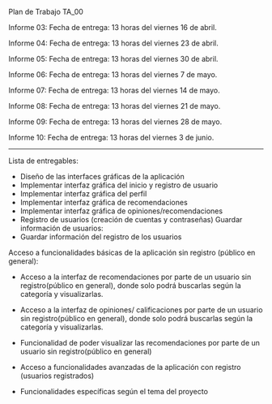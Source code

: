 Plan de Trabajo TA_00

Informe 03: 
Fecha de entrega: 13 horas del viernes 16 de abril.

Informe 04: 
Fecha de entrega: 13 horas del viernes 23 de abril.

Informe 05: 
Fecha de entrega: 13 horas del viernes 30 de abril.

Informe 06: 
Fecha de entrega: 13 horas del viernes 7 de mayo.

Informe 07: 
Fecha de entrega: 13 horas del viernes 14 de mayo.

Informe 08: 
Fecha de entrega: 13 horas del viernes 21 de mayo.

Informe 09: 
Fecha de entrega: 13 horas del viernes 28 de mayo.

Informe 10: 
Fecha de entrega: 13 horas del viernes 3 de junio.



***********************************************
Lista de entregables:

* Diseño de las interfaces gráficas de la aplicación
* Implementar interfaz gráfica del inicio y registro de usuario
* Implementar interfaz gráfica del perfil
* Implementar interfaz gráfica de recomendaciones
* Implementar interfaz gráfica de opiniones/recomendaciones
* Registro de usuarios (creación de cuentas y contraseñas)
Guardar información de usuarios:
* Guardar información del registro de los usuarios


Acceso a funcionalidades básicas de la aplicación sin registro (público en general):
* Acceso a la interfaz de recomendaciones por parte de un usuario sin registro(público en general), donde solo podrá buscarlas según la categoría y visualizarlas.
* Acceso a la interfaz de opiniones/ calificaciones por parte de un usuario sin registro(público en general), donde solo podrá buscarlas según la categoría y visualizarlas.

* Funcionalidad de poder visualizar las recomendaciones por parte de un usuario sin registro(público en general)


* Acceso a funcionalidades avanzadas de la aplicación con registro (usuarios registrados)
* Funcionalidades específicas según el tema del proyecto
